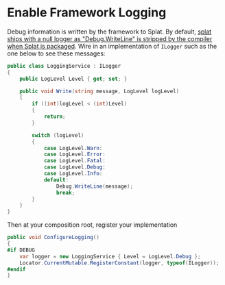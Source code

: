 # Enable Framework Logging

Debug information is written by the framework to Splat. By default, [splat ships with a null logger as "Debug.WriteLine" is stripped by the compiler when Splat is packaged](https://github.com/reactiveui/splat/issues/46). Wire in an implementation of `ILogger` such as the one below to see these messages:

```csharp
public class LoggingService : ILogger
{
    public LogLevel Level { get; set; }

    public void Write(string message, LogLevel logLevel)
    {
        if ((int)logLevel < (int)Level)
        {
            return;
        }

        switch (logLevel)
        {
            case LogLevel.Warn:
            case LogLevel.Error:
            case LogLevel.Fatal:
            case LogLevel.Debug:
            case LogLevel.Info:
            default:
                Debug.WriteLine(message);
                break;
        }
    }
}
```

Then at your composition root, register your implementation

```csharp
public void ConfigureLogging()
{
#if DEBUG
    var logger = new LoggingService { Level = LogLevel.Debug };
    Locator.CurrentMutable.RegisterConstant(logger, typeof(ILogger));
#endif
}
```
